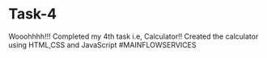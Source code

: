 # Task-4
Wooohhhh!!! Completed my 4th task i.e, Calculator!!
Created the calculator using HTML,CSS and JavaScript 
#MAINFLOWSERVICES
